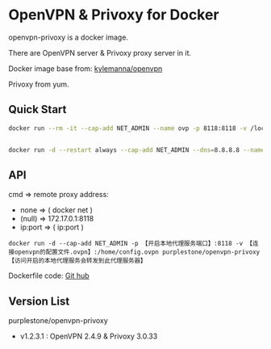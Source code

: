 # OpenVPN & Privoxy for Docker
openvpn-privoxy is a docker image.

There are OpenVPN server & Privoxy proxy server in it.

Docker image base from: [kylemanna/openvpn](https://hub.docker.com/r/kylemanna/openvpn)

Privoxy from yum.

## Quick Start

```bash
docker run --rm -it --cap-add NET_ADMIN --name ovp -p 8118:8118 -v /loc/dir/path/config.ovpn:/home/config.ovpn purplestone/openvpn-privoxy none


docker run -d --restart always --cap-add NET_ADMIN --dns=8.8.8.8 --name ovp -p 8118:8118 -v /loc/dir/path/config.ovpn:/home/config.ovpn purplestone/openvpn-privoxy:1.2.3.1 192.168.255.22:3128
```

## API

cmd => remote proxy address:
* none => ( docker net )
* (null) => 172.17.0.1:8118
* ip:port => ( ip:port )

```docker run -d --cap-add NET_ADMIN -p 【开启本地代理服务端口】:8118 -v 【连接openvpn的配置文件.ovpn】:/home/config.ovpn purplestone/openvpn-privoxy 【访问开启的本地代理服务会转发到此代理服务器】```

Dockerfile code: [Git hub]([https://link](https://github.com/purplestone/openvpn-privoxy))

## Version List
purplestone/openvpn-privoxy
* v1.2.3.1 : OpenVPN 2.4.9 & Privoxy 3.0.33

